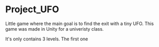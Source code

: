 # Project_UFO
 
Little game where the main goal is to find the exit with a tiny UFO. This game was made in Unity for a univeristy class. 

It's only contains 3 levels. 
The first one 
